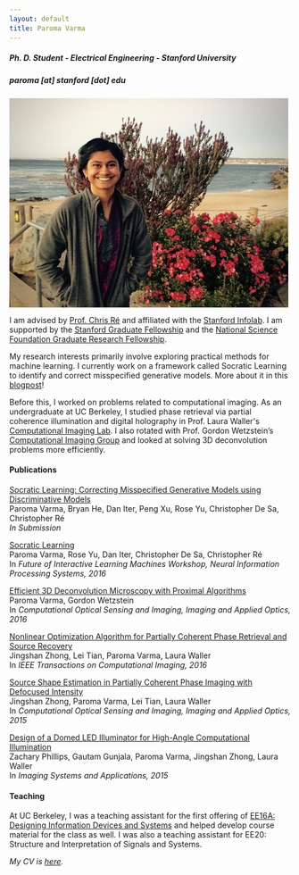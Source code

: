 ```yaml
---
layout: default
title: Paroma Varma
---
```

##### Ph. D. Student - Electrical Engineering - Stanford University  

##### paroma [at] stanford [dot] edu
<img src="profile.jpg" align="middle"/>

I am advised by [Prof. Chris
Ré](http://cs.stanford.edu/people/chrismre/) and affiliated with the
[Stanford Infolab](http://infolab.stanford.edu). I am supported by the [Stanford Graduate Fellowship](https://vpge.stanford.edu/fellowships-funding/sgf/details) and the [National Science Foundation Graduate Research Fellowship](https://www.nsfgrfp.org).

My research interests primarily involve exploring practical methods for machine
learning. I currently work on a framework called Socratic Learning to identify and correct misspecified generative models. More about it in this [blogpost](http://hazyresearch.github.io/snorkel/blog/socratic_learning.html)!

Before this, I worked on problems related to computational imaging. As an undergraduate at UC Berkeley, I studied phase retrieval via partial coherence
illumination and digital holography in Prof. Laura Waller's [Computational Imaging
Lab](http://www.laurawaller.com/). I also rotated with Prof. Gordon Wetzstein’s [Computational Imaging
Group](http://www.computationalimaging.org) and looked at solving 3D
deconvolution problems more efficiently. 

#### Publications
[Socratic Learning: Correcting Misspecified Generative Models using Discriminative Models](https://arxiv.org/abs/1610.08123)  
Paroma Varma, Bryan He, Dan Iter, Peng Xu, Rose Yu, Christopher De Sa, Christopher Ré  
*In Submission*

[Socratic Learning](http://www.filmnips.com/wp-content/uploads/2016/11/FILM-NIPS2016_paper_9.pdf)  
Paroma Varma, Rose Yu, Dan Iter, Christopher De Sa, Christopher Ré  
In *Future of Interactive Learning Machines Workshop, Neural Information Processing Systems, 2016*

[Efficient 3D Deconvolution Microscopy with Proximal Algorithms](https://www.osapublishing.org/abstract.cfm?uri=ISA-2016-JT3A.44)  
Paroma Varma, Gordon Wetzstein  
In *Computational Optical Sensing and Imaging, Imaging and Applied Optics, 2016*

[Nonlinear Optimization Algorithm for Partially Coherent Phase Retrieval and Source Recovery](http://ieeexplore.ieee.org/abstract/document/7476825/)  
Jingshan Zhong, Lei Tian, Paroma Varma, Laura Waller  
In *IEEE Transactions on Computational Imaging, 2016*

[Source Shape Estimation in Partially Coherent Phase Imaging with Defocused Intensity](https://www.osapublishing.org/abstract.cfm?uri=COSI-2015-CTh1E.5)  
Jingshan Zhong, Paroma Varma, Lei Tian, Laura Waller  
In *Computational Optical Sensing and Imaging, Imaging and Applied Optics, 2015*

[Design of a Domed LED Illuminator for High-Angle Computational Illumination](https://www.osapublishing.org/abstract.cfm?uri=isa-2015-ITh1A.2)  
Zachary Phillips, Gautam Gunjala, Paroma Varma, Jingshan Zhong, Laura Waller  
In *Imaging Systems and Applications, 2015*

#### Teaching
At UC Berkeley, I was a teaching assistant for the first offering of [EE16A: Designing Information Devices and Systems](https://inst.eecs.berkeley.edu/~ee16a/) and helped develop course material for the class as well. I was also a teaching assistant for EE20: Structure and Interpretation of Signals and Systems. 


*My CV is [here](cv.pdf).*








